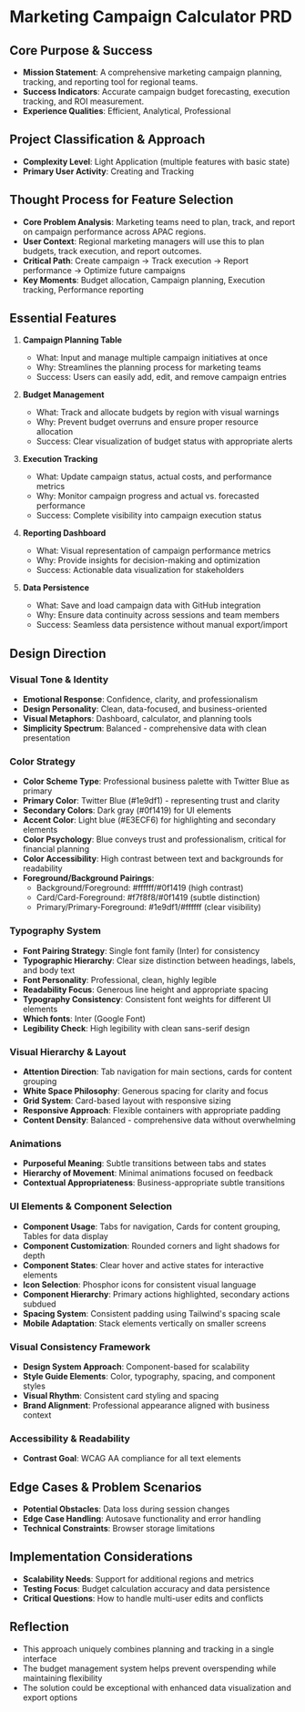 # Marketing Campaign Calculator PRD

## Core Purpose & Success
- **Mission Statement**: A comprehensive marketing campaign planning, tracking, and reporting tool for regional teams.
- **Success Indicators**: Accurate campaign budget forecasting, execution tracking, and ROI measurement.
- **Experience Qualities**: Efficient, Analytical, Professional

## Project Classification & Approach
- **Complexity Level**: Light Application (multiple features with basic state)
- **Primary User Activity**: Creating and Tracking

## Thought Process for Feature Selection
- **Core Problem Analysis**: Marketing teams need to plan, track, and report on campaign performance across APAC regions.
- **User Context**: Regional marketing managers will use this to plan budgets, track execution, and report outcomes.
- **Critical Path**: Create campaign → Track execution → Report performance → Optimize future campaigns
- **Key Moments**: Budget allocation, Campaign planning, Execution tracking, Performance reporting

## Essential Features
1. **Campaign Planning Table**
   - What: Input and manage multiple campaign initiatives at once
   - Why: Streamlines the planning process for marketing teams
   - Success: Users can easily add, edit, and remove campaign entries

2. **Budget Management**
   - What: Track and allocate budgets by region with visual warnings
   - Why: Prevent budget overruns and ensure proper resource allocation
   - Success: Clear visualization of budget status with appropriate alerts

3. **Execution Tracking**
   - What: Update campaign status, actual costs, and performance metrics
   - Why: Monitor campaign progress and actual vs. forecasted performance
   - Success: Complete visibility into campaign execution status

4. **Reporting Dashboard**
   - What: Visual representation of campaign performance metrics
   - Why: Provide insights for decision-making and optimization
   - Success: Actionable data visualization for stakeholders

5. **Data Persistence**
   - What: Save and load campaign data with GitHub integration
   - Why: Ensure data continuity across sessions and team members
   - Success: Seamless data persistence without manual export/import

## Design Direction

### Visual Tone & Identity
- **Emotional Response**: Confidence, clarity, and professionalism
- **Design Personality**: Clean, data-focused, and business-oriented
- **Visual Metaphors**: Dashboard, calculator, and planning tools
- **Simplicity Spectrum**: Balanced - comprehensive data with clean presentation

### Color Strategy
- **Color Scheme Type**: Professional business palette with Twitter Blue as primary
- **Primary Color**: Twitter Blue (#1e9df1) - representing trust and clarity
- **Secondary Colors**: Dark gray (#0f1419) for UI elements
- **Accent Color**: Light blue (#E3ECF6) for highlighting and secondary elements
- **Color Psychology**: Blue conveys trust and professionalism, critical for financial planning
- **Color Accessibility**: High contrast between text and backgrounds for readability
- **Foreground/Background Pairings**: 
  - Background/Foreground: #ffffff/#0f1419 (high contrast)
  - Card/Card-Foreground: #f7f8f8/#0f1419 (subtle distinction)
  - Primary/Primary-Foreground: #1e9df1/#ffffff (clear visibility)

### Typography System
- **Font Pairing Strategy**: Single font family (Inter) for consistency
- **Typographic Hierarchy**: Clear size distinction between headings, labels, and body text
- **Font Personality**: Professional, clean, highly legible
- **Readability Focus**: Generous line height and appropriate spacing
- **Typography Consistency**: Consistent font weights for different UI elements
- **Which fonts**: Inter (Google Font)
- **Legibility Check**: High legibility with clean sans-serif design

### Visual Hierarchy & Layout
- **Attention Direction**: Tab navigation for main sections, cards for content grouping
- **White Space Philosophy**: Generous spacing for clarity and focus
- **Grid System**: Card-based layout with responsive sizing
- **Responsive Approach**: Flexible containers with appropriate padding
- **Content Density**: Balanced - comprehensive data without overwhelming

### Animations
- **Purposeful Meaning**: Subtle transitions between tabs and states
- **Hierarchy of Movement**: Minimal animations focused on feedback
- **Contextual Appropriateness**: Business-appropriate subtle transitions

### UI Elements & Component Selection
- **Component Usage**: Tabs for navigation, Cards for content grouping, Tables for data display
- **Component Customization**: Rounded corners and light shadows for depth
- **Component States**: Clear hover and active states for interactive elements
- **Icon Selection**: Phosphor icons for consistent visual language
- **Component Hierarchy**: Primary actions highlighted, secondary actions subdued
- **Spacing System**: Consistent padding using Tailwind's spacing scale
- **Mobile Adaptation**: Stack elements vertically on smaller screens

### Visual Consistency Framework
- **Design System Approach**: Component-based for scalability
- **Style Guide Elements**: Color, typography, spacing, and component styles
- **Visual Rhythm**: Consistent card styling and spacing
- **Brand Alignment**: Professional appearance aligned with business context

### Accessibility & Readability
- **Contrast Goal**: WCAG AA compliance for all text elements

## Edge Cases & Problem Scenarios
- **Potential Obstacles**: Data loss during session changes
- **Edge Case Handling**: Autosave functionality and error handling
- **Technical Constraints**: Browser storage limitations

## Implementation Considerations
- **Scalability Needs**: Support for additional regions and metrics
- **Testing Focus**: Budget calculation accuracy and data persistence
- **Critical Questions**: How to handle multi-user edits and conflicts

## Reflection
- This approach uniquely combines planning and tracking in a single interface
- The budget management system helps prevent overspending while maintaining flexibility
- The solution could be exceptional with enhanced data visualization and export options